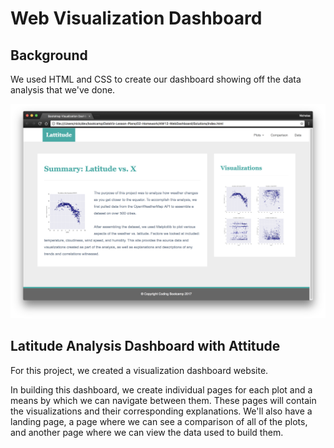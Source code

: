 # Web Visualization Dashboard

## Background

We used HTML and CSS to create our dashboard showing off the data analysis that we've done.

<img alt="Landing page large screen" src="images/landing-lg.png" width=600>

## Latitude Analysis Dashboard with Attitude

For this project, we created a visualization dashboard website. 

In building this dashboard, we create individual pages for each plot and a means by which we can navigate between them. These pages will contain the visualizations and their corresponding explanations. We'll also have a landing page, a page where we can see a comparison of all of the plots, and another page where we can view the data used to build them.

